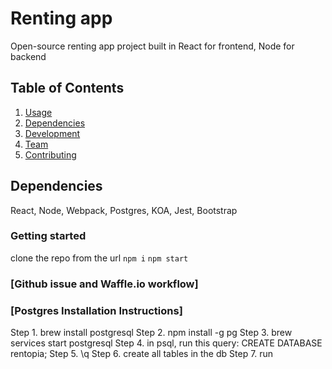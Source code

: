 # Renting app

  Open-source renting app project built in React for frontend, Node for backend

## Table of Contents

1. [Usage](#Usage)
2. [Dependencies](#dependencies)
3. [Development](#development)
4. [Team](#team)
5. [Contributing](#contributing)

## Dependencies

  React, Node, Webpack, Postgres, KOA, Jest, Bootstrap

### Getting started

  clone the repo from the url
  `npm i`
  `npm start`

### [Github issue and Waffle.io workflow]

### [Postgres Installation Instructions] 

  Step 1. brew install postgresql
  Step 2. npm install -g pg
  Step 3. brew services start postgresql
  Step 4. in psql, run this query: CREATE DATABASE rentopia;
  Step 5. \q
  Step 6. create all tables in the db
  Step 7. run

